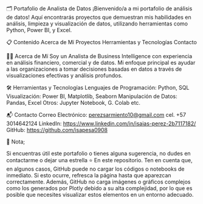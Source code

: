 🗂️ Portafolio de Analista de Datos
¡Bienvenido/a a mi portafolio de análisis de datos! Aquí encontrarás proyectos que demuestran mis habilidades en análisis, limpieza y visualización de datos, utilizando herramientas como Python, Power BI, y Excel.

📋 Contenido
Acerca de Mí
Proyectos
Herramientas y Tecnologías
Contacto

👨‍💻 Acerca de Mí
Soy un Analista de Business Intelligence con experiencia en análisis  financiero, comercial y de datos. Mi enfoque principal es ayudar a las organizaciones a tomar decisiones basadas en datos a través de visualizaciones efectivas y análisis profundos.

🛠️ Herramientas y Tecnologías
Lenguajes de Programación: Python, SQL
Visualización: Power BI, Matplotlib, Seaborn
Manipulación de Datos: Pandas, Excel
Otros: Jupyter Notebook, G. Colab
etc.

📬 Contacto
Correo Electrónico: perezsarmiento10@gmail.com 
cel. +57 3014642124
LinkedIn: https://www.linkedin.com/in/isaias-perez-2b7117182/
GitHub: https://github.com/isapesa0908

🌟 Nota;

Si encuentras útil este portafolio o tienes alguna sugerencia, no dudes en contactarme o dejar una estrella ⭐ En este repositorio. Ten en cuenta que, en algunos casos, GitHub puede no cargar los códigos o notebooks de inmediato. Si esto ocurre, refresca la página hasta que aparezcan correctamente. Además, GitHub no carga imágenes o gráficos complejos como los generados por Plotly debido a su alta complejidad, por lo que es posible que necesites visualizar estos elementos en un entorno adecuado.


